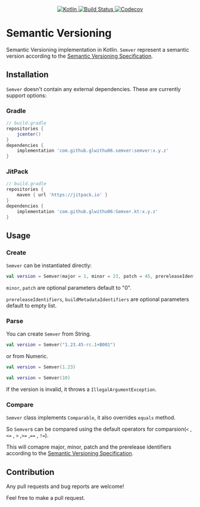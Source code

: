 <p align="center">
  <a href="https://kotlinlang.org/" target="_blank">
    <img alt="Kotlin" src="https://img.shields.io/badge/kotlin-1.3.20-blue.svg">
  </a>
  <a href="https://travis-ci.org/glwithu06/Semver.kt" target="_blank">
    <img alt="Build Status" src="https://travis-ci.org/glwithu06/Semver.kt.svg?branch=master">
  </a>
  <a href="https://codecov.io/gh/glwithu06/Semver.kt/" target="_blank">
      <img alt="Codecov" src="https://img.shields.io/codecov/c/github/glwithu06/Semver.kt.svg">
    </a>
</p>

# Semantic Versioning

Semantic Versioning implementation in Kotlin.
`Semver` represent a semantic version according to the [Semantic Versioning Specification](http://semver.org/spec/v2.0.0.html).

## Installation

`Semver` doesn't contain any external dependencies.
These are currently support options:

### Gradle
```gradle
// build.gradle
repositories {
    jcenter()
}
dependencies {
    implementation 'com.github.glwithu06.semver:semver:x.y.z'
}
```

### JitPack
```gradle
// build.gradle
repositories {
    maven { url 'https://jitpack.io' }
}
dependencies {
    implementation 'com.github.glwithu06:Semver.kt:x.y.z'
}
```

## Usage

### Create

`Semver` can be instantiated directly:

```Kotlin
val version = Semver(major = 1, minor = 23, patch = 45, prereleaseIdentifiers = listOf("rc", "1"), buildMetadataIdentifiers = listOf("B001"))

```
`minor`, `patch` are optional parameters default to "0".

`prereleaseIdentifiers`, `buildMetadataIdentifiers` are optional parameters default to empty list.

### Parse

You can create `Semver` from String.

```Kotlin
val version = Semver("1.23.45-rc.1+B001")

```
or from Numeric.

```Kotlin
val version = Semver(1.23)
```

```Kotlin
val version = Semver(10)
```

If the version is invalid, it throws a `IllegalArgumentException`.

### Compare

`Semver` class implements `Comparable`, it also overrides `equals` method.

So `Semver`s can be compared using the default operators for comparsion(`<` , `<=` , `>` ,`>=` ,`==` , `!=`).

This will comapre major, minor, patch and the prerelease identifiers according to the [Semantic Versioning Specification](http://semver.org/spec/v2.0.0.html).

## Contribution
Any pull requests and bug reports are welcome!

Feel free to make a pull request.
